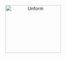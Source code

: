 <p align="center">
  <a href="https://unform.dev">
    <img src="banner.png" height="150" width="175" alt="Unform" />
  </a>
</p>

